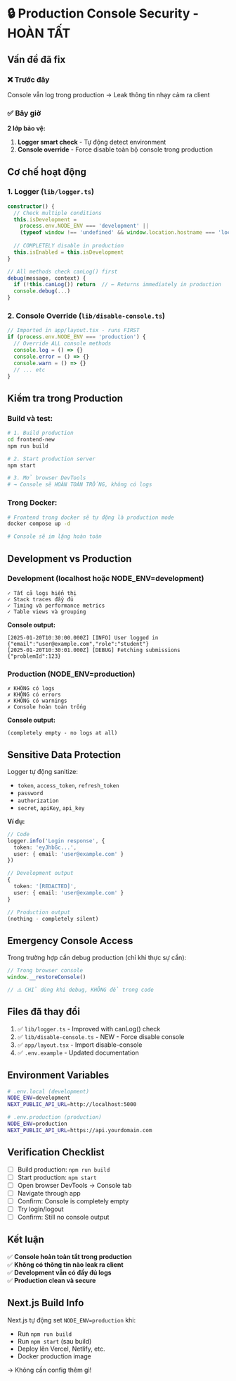 # 🔒 Production Console Security - HOÀN TẤT

## Vấn đề đã fix

### ❌ Trước đây
Console vẫn log trong production → Leak thông tin nhạy cảm ra client

### ✅ Bây giờ  
**2 lớp bảo vệ:**

1. **Logger smart check** - Tự động detect environment
2. **Console override** - Force disable toàn bộ console trong production

## Cơ chế hoạt động

### 1. Logger (`lib/logger.ts`)

```typescript
constructor() {
  // Check multiple conditions
  this.isDevelopment = 
    process.env.NODE_ENV === 'development' || 
    (typeof window !== 'undefined' && window.location.hostname === 'localhost')
  
  // COMPLETELY disable in production
  this.isEnabled = this.isDevelopment
}

// All methods check canLog() first
debug(message, context) {
  if (!this.canLog()) return  // ← Returns immediately in production
  console.debug(...)
}
```

### 2. Console Override (`lib/disable-console.ts`)

```typescript
// Imported in app/layout.tsx - runs FIRST
if (process.env.NODE_ENV === 'production') {
  // Override ALL console methods
  console.log = () => {}
  console.error = () => {}
  console.warn = () => {}
  // ... etc
}
```

## Kiểm tra trong Production

### Build và test:

```bash
# 1. Build production
cd frontend-new
npm run build

# 2. Start production server
npm start

# 3. Mở browser DevTools
# → Console sẽ HOÀN TOÀN TRỐNG, không có logs
```

### Trong Docker:

```bash
# Frontend trong docker sẽ tự động là production mode
docker compose up -d

# Console sẽ im lặng hoàn toàn
```

## Development vs Production

### Development (localhost hoặc NODE_ENV=development)

```
✓ Tất cả logs hiển thị
✓ Stack traces đầy đủ
✓ Timing và performance metrics
✓ Table views và grouping
```

**Console output:**
```
[2025-01-20T10:30:00.000Z] [INFO] User logged in {"email":"user@example.com","role":"student"}
[2025-01-20T10:30:01.000Z] [DEBUG] Fetching submissions {"problemId":123}
```

### Production (NODE_ENV=production)

```
✗ KHÔNG có logs
✗ KHÔNG có errors
✗ KHÔNG có warnings
✗ Console hoàn toàn trống
```

**Console output:**
```
(completely empty - no logs at all)
```

## Sensitive Data Protection

Logger tự động sanitize:
- `token`, `access_token`, `refresh_token`
- `password`
- `authorization`
- `secret`, `apiKey`, `api_key`

**Ví dụ:**
```typescript
// Code
logger.info('Login response', {
  token: 'eyJhbGc...',
  user: { email: 'user@example.com' }
})

// Development output
{
  token: '[REDACTED]',
  user: { email: 'user@example.com' }
}

// Production output
(nothing - completely silent)
```

## Emergency Console Access

Trong trường hợp cần debug production (chỉ khi thực sự cần):

```javascript
// Trong browser console
window.__restoreConsole()

// ⚠️ CHỈ dùng khi debug, KHÔNG để trong code
```

## Files đã thay đổi

1. ✅ `lib/logger.ts` - Improved with canLog() check
2. ✅ `lib/disable-console.ts` - NEW - Force disable console
3. ✅ `app/layout.tsx` - Import disable-console
4. ✅ `.env.example` - Updated documentation

## Environment Variables

```bash
# .env.local (development)
NODE_ENV=development
NEXT_PUBLIC_API_URL=http://localhost:5000

# .env.production (production)
NODE_ENV=production
NEXT_PUBLIC_API_URL=https://api.yourdomain.com
```

## Verification Checklist

- [ ] Build production: `npm run build`
- [ ] Start production: `npm start`
- [ ] Open browser DevTools → Console tab
- [ ] Navigate through app
- [ ] Confirm: Console is completely empty
- [ ] Try login/logout
- [ ] Confirm: Still no console output

## Kết luận

✅ **Console hoàn toàn tắt trong production**  
✅ **Không có thông tin nào leak ra client**  
✅ **Development vẫn có đầy đủ logs**  
✅ **Production clean và secure**  

## Next.js Build Info

Next.js tự động set `NODE_ENV=production` khi:
- Run `npm run build`
- Run `npm start` (sau build)
- Deploy lên Vercel, Netlify, etc.
- Docker production image

→ Không cần config thêm gì!

